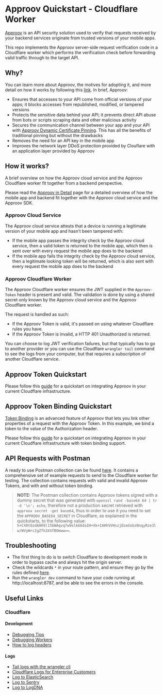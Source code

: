 # Approov Quickstart - Cloudflare Worker

[Approov](https://approov.io) is an API security solution used to verify that requests received by your backend services originate from trusted versions of your mobile apps.

This repo implements the Approov server-side request verification code in a Cloudflare worker which performs the verification check before forwarding valid traffic through to the target API.


## Why?

You can learn more about Approov, the motives for adopting it, and more detail on how it works by following this [link](https://approov.io/approov-in-detail.html). In brief, Approov:

* Ensures that accesses to your API come from official versions of your apps; it blocks accesses from republished, modified, or tampered versions
* Protects the sensitive data behind your API; it prevents direct API abuse from bots or scripts scraping data and other malicious activity
* Secures the communication channel between your app and your API with [Approov Dynamic Certificate Pinning](https://approov.io/docs/latest/approov-usage-documentation/#approov-dynamic-pinning). This has all the benefits of traditional pinning but without the drawbacks
* Removes the need for an API key in the mobile app
* Improves the network layer DDoS protection provided by Clouflare with an application layer provided by Approov


## How it works?

A brief overview on how the Approov cloud service and the Approov Cloudflare worker fit together from a backend perspective.

Please read the [Approov in Detail](https://approov.io/approov-in-detail.html) page for a detailed overview of how the mobile app and backend fit together with the Approov cloud service and the Approov SDK.

### Approov Cloud Service

The Approov cloud service attests that a device is running a legitimate version of your mobile app and hasn't been tampered with:

* If the mobile app passes the integrity check by the Approov cloud service, then a valid token is returned to the mobile app, which then is sent over with every request the mobile app does to the backend
* If the mobile app fails the integrity check by the Approov cloud service, then a legitimate looking token will be returned, which is also sent with every request the mobile app does to the backend

### Approov Cloudflare Worker

The Approov Cloudflare worker ensures the JWT supplied in the `Approov-Token` header is present and valid. The validation is done by using a shared secret only known by the Approov cloud service and the Approov Cloudflare worker.

The request is handled as such:

* If the Approov Token is valid, it's passed on using whatever Cloudflare rules you have.
* If the Approov Token is invalid, a HTTP 401 Unauthorized is returned.

You can choose to log JWT verification failures, but that typically has to go to another provider or you can use the Cloudflare `wrangler tail` command to see the logs from your computer, but that requires a subscription of another Cloudflare service.

## Approov Token Quickstart

Please follow this [guide](/workers/approov-token/README.md) for a quickstart on integrating Approov in your current Cloudflare infrastructure.


## Approov Token Binding Quickstart

[Token Binding](https://approov.io/docs/latest/approov-usage-documentation/#token-binding) is an advanced feature of Approov that lets you link other properties of a request with the Approov Token. In this example, we bind a token to the value of the Authorization header.

Please follow this [guide](/workers/approov-token-binding/README.md) for a quickstart on integrating Approov in your current Cloudflare infrastructure with token binding support.


## API Requests with Postman

A ready to use Postman collection can be found [here](https://raw.githubusercontent.com/approov/postman-collections/master/shapes-api/shapes-api-gateway-proxy.postman_collection.json). It contains a comprehensive set of example requests to send to the Cloudflare worker for testing. The collection contains requests with valid and invalid Approov Tokens, and with and without token binding.

> **NOTE:** The Postman collection contains Approov tokens signed with a dummy secret that was generated with `openssl rand -base64 64 | tr -d '\n'; echo`, therefore not a production secret retrieved with `approov secret -get base64`, thus in order to use it you need to set the `APPROOV_BASE64_SECRET` in Cloudflare, as explained in the quickstarts, to the following value: `h+CX0tOzdAAR9l15bWAqvq7w9olk66daIH+Xk+IAHhVVHszjDzeGobzNnqyRze3lw/WVyWrc2gZfh3XXfBOmww==`.

## Troubleshooting

* The first thing to do is to switch Cloudflare to development mode in order to bypass cache and always hit the origin server.
* Check the wildcards `*` in your route pattern, and ensure they go by the rules defined [here](https://developers.cloudflare.com/workers/about/routes/).
* Run the `wrangler dev` command to have your code running at http://localhost:8787, and be able to see the errors in the console.

## Useful Links

### Cloudflare

#### Development

* [Debugging Tips](https://developers.cloudflare.com/workers/about/tips/debugging/)
* [Debugging Workers](https://dev.to/cloudflareworkers/announcing-new-tools-to-debug-your-cloudflare-workers-applications-4hn9)
* [How to log headers](https://developers.cloudflare.com/workers/about/tips/headers/)

#### Logs

* [Tail logs with the wrangler cli](https://developers.cloudflare.com/workers/tooling/wrangler/commands/#tail)
* [Cloudflare Logs for Enterprise Customers](https://www.cloudflare.com/products/cloudflare-logs/)
* [Log to ElasticSearch](https://blog.cloudflare.com/logs-from-the-edge/)
* [Log to Sentry](https://blog.cloudflare.com/dogfooding-edge-workers/)
* [Log to LogDNA](https://community.cloudflare.com/t/simple-log-collector-worker/40954)
